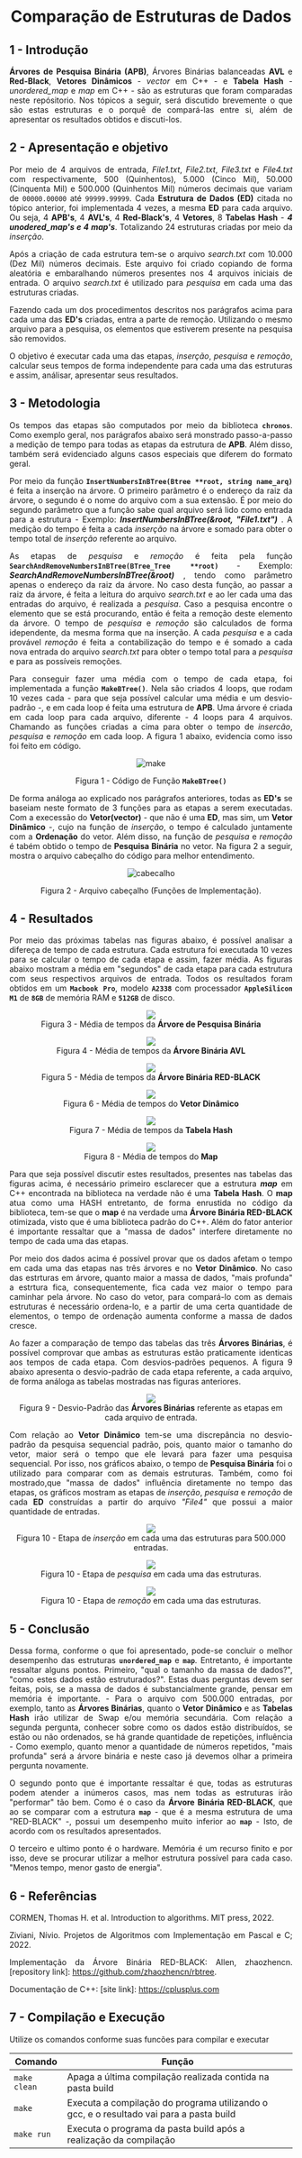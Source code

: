 <div align="justify">

<div align="center">

# Comparação de Estruturas de Dados 

</div>

## 1 - Introdução

**Árvores de Pesquisa Binária (APB)**, Árvores Binárias balanceadas **AVL** e **Red-Black**, **Vetores Dinâmicos** - *vector* em C++ - e **Tabela Hash** - *unordered_map* e *map* em C++ - são as estruturas que foram comparadas neste repósitorio. Nos tópicos a seguir, será discutido brevemente o que são estas estruturas e o porquê de compará-las entre si, além de apresentar os resultados obtidos e discuti-los.

## 2 - Apresentação e objetivo

Por meio de 4 arquivos de entrada, *File1.txt*, *File2.txt*, *File3.txt* e *File4.txt* com respectivamente, 500 (Quinhentos), 5.000 (Cinco Mil), 50.000 (Cinquenta Mil) e 500.000 (Quinhentos Mil) números decimais que variam de `00000.00000` até `99999.99999`. Cada **Estrutura de Dados (ED)** citada no tópico anterior, foi implementada 4 vezes, a mesma  **ED** para cada arquivo. Ou seja, 4 **APB's**, 4 **AVL's**, 4 **Red-Black's**, 4 **Vetores**, 8 **Tabelas Hash** - ***4 unodered_map's e 4 map's***. Totalizando 24 estruturas criadas por meio da *inserção*.

Após a criação de cada estrutura tem-se o arquivo *search.txt* com 10.000 (Dez Mil) números decimais. Este arquivo foi criado copiando de forma aleatória e embaralhando números presentes nos 4 arquivos iniciais de entrada. O arquivo *search.txt*  é utilizado para *pesquisa* em cada uma das estruturas criadas.

Fazendo cada um dos procedimentos descritos nos parágrafos acima para cada uma das **ED's** criadas, entra a parte de remoção. Utilizando o mesmo arquivo para a pesquisa, os elementos que estiverem presente na pesquisa são removidos.

O objetivo é executar cada uma das etapas, *inserção*, *pesquisa* e *remoção*, calcular seus tempos de forma independente para cada uma das estruturas e assim, análisar, apresentar seus resultados.

## 3 - Metodologia

Os tempos das etapas são computados por meio da biblioteca **`chronos`**. Como exemplo geral, nos parágrafos abaixo será monstrado passo-a-passo a medição de tempo para todas as etapas da estrutura de **APB**. Além disso, também será evidenciado alguns casos especiais que diferem do formato geral.

Por meio da função **`InsertNumbersInBTree(Btree **root, string name_arq)`** é feita a inserção na árvore. O primeiro parâmetro é o endereço da raiz da árvore, o segundo é o nome do arquivo com a sua extensão. É por meio do segundo parâmetro que a função sabe qual arquivo será lido como entrada para a estrutura - Exemplo: ***InsertNumbersInBTree(&root, "File1.txt")*** . A medição do tempo é feita a cada *inserção* na árvore e somado para obter o tempo total de *inserção* referente ao arquivo.

As etapas de *pesquisa* e *remoção* é feita pela função  **`SearchAndRemoveNumbersInBTree(BTree_Tree **root)`** - Exemplo: ***SearchAndRemoveNumbersInBTree(&root)*** , tendo como parâmetro apenas o endereço da raiz da árvore. No caso desta função, ao passar a raiz da árvore, é feita a leitura do arquivo *search.txt* e ao ler cada uma das entradas do arquivo, é realizada a *pesquisa*. Caso a pesquisa encontre o elemento que se está procurando, então é feita a remoção deste elemento da árvore. O tempo de *pesquisa* e *remoção* são calculados de forma idependente, da mesma forma que na inserção. A cada *pesquisa* e a cada provável *remoção* é feita a contabilização do tempo e é somado a cada nova entrada do arquivo *search.txt* para obter o tempo total para a *pesquisa* e para as possíveis remoções.

Para conseguir fazer uma média com o tempo de cada etapa, foi implementada a função **`MakeBTree()`**. Nela são criados 4 loops, que rodam 10 vezes cada - para que seja possível calcular uma média e um desvio-padrão -, e em cada loop é feita uma estrutura de **APB**. Uma árvore é criada em cada loop para cada arquivo, diferente - 4 loops para 4 arquivos. Chamando as funções criadas a cima para obter o tempo de *insercão*, *pesquisa* e *remoção* em cada loop. A figura 1 abaixo, evidencia como isso foi feito em código.

<div align="center">

![make](./assets/makebtree.png "makebtree.png")

Figura 1 - Código de Função **`MakeBTree()`**
</div>

De forma análoga ao explicado nos parágrafos anteriores, todas as **ED's** se baseiam neste formato de 3 funções para as etapas a serem executadas. Com a execessão do **Vetor(vector)** - que não é uma **ED**, mas sim, um **Vetor Dinâmico** -, cujo na função de *inserção*, o tempo é calculado juntamente com a **Ordenação** do vetor. Além disso, na função de *pesquisa* e *remoção* é tabém obtido o tempo de **Pesquisa Binária** no vetor. Na figura 2 a seguir, mostra o arquivo cabeçalho do código para melhor entendimento.

<div align="center">

![cabecalho](./assets/cabecalho.png "cabecalho.png")

Figura 2 - Arquivo cabeçalho (Funções de Implementação).
</div>


## 4 - Resultados

Por meio das próximas tabelas nas figuras abaixo, é possível analisar a difereça de tempo de cada estrutura. Cada estrutura foi executada 10 vezes para se calcular o tempo de cada etapa e assim, fazer média. As figuras abaixo mostram a média em "segundos" de cada etapa para cada estrutura com seus respectivos arquivos de entrada. Todos os resultados foram obtidos em um **`Macbook Pro`**, modelo **`A2338`** com processador **`AppleSilicon M1`** de **`8GB`** de memória RAM e **`512GB`** de disco.

<div align="center">

![](assets/apb.png)<br>Figura 3 - Média de tempos da **Árvore de Pesquisa Binária**

![](assets/avl.png)<br>Figura 4 - Média de tempos da **Árvore Binária AVL**

![](assets/rb.png)<br>Figura 5 - Média de tempos da **Árvore Binária RED-BLACK**

![](assets/vec.png)<br>Figura 6 - Média de tempos do **Vetor Dinâmico**

![](assets/hash_umap.png)<br>Figura 7 - Média de tempos da **Tabela Hash**

![](assets/map.png)<br>Figura 8 - Média de tempos do **Map**

</div>

Para que seja possível discutir estes resultados, presentes nas tabelas das figuras acima, é necessário primeiro esclarecer que a estrutura ***map*** em C++ encontrada na biblioteca *<map>* na verdade não é uma **Tabela Hash**. O **map** atua como uma HASH entretanto, de forma enrustida no código da biblioteca, tem-se que o **map** é na verdade uma **Árvore Binária RED-BLACK** otimizada, visto que é uma biblioteca padrão do C++. Além do fator anterior é importante ressaltar que a "massa de dados" interfere diretamente no tempo de cada uma das etapas.

Por meio dos dados acima é possível provar que os dados afetam o tempo em cada uma das etapas nas três árvores e no **Vetor Dinâmico**. No caso das estrturas em árvore, quanto maior a massa de dados, "mais profunda" a estrtura fica, consequentemente, fica cada vez maior o tempo para caminhar pela árvore. No caso do vetor, para compará-lo com as demais estruturas é necessário ordena-lo, e a partir de uma certa quantidade de elementos, o tempo de ordenação aumenta conforme a massa de dados cresce.

Ao fazer a comparação de tempo das tabelas das três **Árvores Binárias**, é possível comprovar que ambas as estruturas estão praticamente identicas aos tempos de cada etapa. Com desvios-padrões pequenos. A figura 9 abaixo apresenta o desvio-padrão de cada etapa referente, a cada arquivo, de forma análoga as tabelas mostradas nas figuras anteriores.

<div align="center">

![](assets/dp-ab.png)<br>Figura 9 - Desvio-Padrão das **Árvores Binárias** referente as etapas em cada arquivo de entrada.

</div>

Com relação ao **Vetor Dinâmico** tem-se uma discrepância no desvio-padrão da pesquisa sequencial padrão, pois, quanto maior o tamanho do vetor, maior será o tempo que ele levará para fazer uma pesquisa sequencial. Por isso, nos gráficos abaixo, o tempo de **Pesquisa Binária** foi o utilizado para comparar com as demais estruturas. Também, como foi mostrado,que "massa de dados" influência  diretamente no tempo das etapas, os gráficos mostram as etapas de *inserção*, *pesquisa* e *remoção* de cada **ED** construídas a partir do arquivo *"File4"* que possui a maior quantidade de entradas.

<div align="center">

![](assets/insert.png)<br>Figura 10 - Etapa de *inserção* em cada uma das estruturas para 500.000 entradas.

![](assets/search.png)<br>Figura 10 - Etapa de *pesquisa* em cada uma das estruturas.

![](assets/remove.png)<br>Figura 10 - Etapa de *remoção* em cada uma das estruturas.

</div>

## 5 - Conclusão

Dessa forma, conforme o que foi apresentado, pode-se concluir o melhor desempenho das estruturas **`unordered_map`** e **`map`**. Entretanto, é importante ressaltar alguns pontos. Primeiro, "qual o tamanho da massa de dados?", "como estes dados estão estruturados?". Estas duas perguntas devem ser feitas, pois, se a massa de dados é substancialmente grande, pensar em memória é importante. - Para o arquivo com 500.000 entradas, por exemplo, tanto as **Árvores Binárias**, quanto o **Vetor Dinâmico** e as **Tabelas Hash** irão utilizar de Swap e/ou memória secundária. Com relação a segunda pergunta, conhecer sobre como os dados estão distribuídos, se estão ou não ordenados, se há grande quantidade de repetições, influência - Como exemplo, quanto menor a quantidade de números repetidos, "mais profunda" será a árvore binária e neste caso já devemos olhar a primeira pergunta novamente.

O segundo ponto que é importante ressaltar é que, todas as estruturas podem atender a inúmeros casos, mas nem todas as estruturas irão "performar" tão bem. Como é o caso da **Árvore Binária RED-BLACK**, que ao se comparar com a estrutura **`map`** - que é a mesma estrutura de uma "RED-BLACK" -, possui um desempenho muito inferior ao **`map`** - Isto, de acordo com os resultados apresentados.

O terceiro e ultimo ponto é o hardware. Memória é um recurso finito e por isso, deve se procurar utilizar a melhor estrutura possível para cada caso. "Menos tempo, menor gasto de energia".

## 6 - Referências

CORMEN, Thomas H. et al. Introduction to algorithms. MIT press, 2022.

Ziviani, Nívio. Projetos de Algoritmos com Implementação em Pascal e C; 2022.

Implementação da Árvore Binária RED-BLACK: Allen, zhaozhencn. [repository link]: https://github.com/zhaozhencn/rbtree.

Documentação de C++: [site link]: https://cplusplus.com

## 7 - Compilação e Execução

Utilize os comandos conforme suas funcões para compilar e executar

| Comando                |  Função                                                                                           |                     
| -----------------------| ------------------------------------------------------------------------------------------------- |
|  `make clean`          | Apaga a última compilação realizada contida na pasta build                                        |
|  `make`                | Executa a compilação do programa utilizando o gcc, e o resultado vai para a pasta build           |
|  `make run`            | Executa o programa da pasta build após a realização da compilação                                 |

</div>

